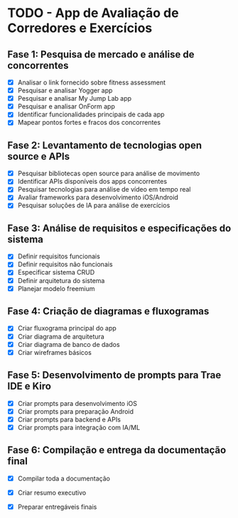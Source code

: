 # TODO - App de Avaliação de Corredores e Exercícios

## Fase 1: Pesquisa de mercado e análise de concorrentes
- [x] Analisar o link fornecido sobre fitness assessment
- [x] Pesquisar e analisar Yogger app
- [x] Pesquisar e analisar My Jump Lab app  
- [x] Pesquisar e analisar OnForm app
- [x] Identificar funcionalidades principais de cada app
- [x] Mapear pontos fortes e fracos dos concorrentes

## Fase 2: Levantamento de tecnologias open source e APIs
- [x] Pesquisar bibliotecas open source para análise de movimento
- [x] Identificar APIs disponíveis dos apps concorrentes
- [x] Pesquisar tecnologias para análise de vídeo em tempo real
- [x] Avaliar frameworks para desenvolvimento iOS/Android
- [x] Pesquisar soluções de IA para análise de exercícios

## Fase 3: Análise de requisitos e especificações do sistema
- [x] Definir requisitos funcionais
- [x] Definir requisitos não funcionais
- [x] Especificar sistema CRUD
- [x] Definir arquitetura do sistema
- [x] Planejar modelo freemium

## Fase 4: Criação de diagramas e fluxogramas
- [x] Criar fluxograma principal do app
- [x] Criar diagrama de arquitetura
- [x] Criar diagrama de banco de dados
- [x] Criar wireframes básicos

## Fase 5: Desenvolvimento de prompts para Trae IDE e Kiro
- [x] Criar prompts para desenvolvimento iOS
- [x] Criar prompts para preparação Android
- [x] Criar prompts para backend e APIs
- [x] Criar prompts para integração com IA/ML

## Fase 6: Compilação e entrega da documentação final
- [x] Compilar toda a documentação
- [x] Criar resumo executivo
- [x] Preparar entregáveis finais

